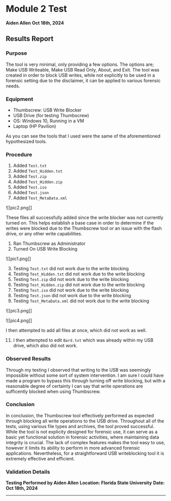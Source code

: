 # Module 2 Test

**Aiden Allen**
**Oct 18th, 2024**

## Results Report

### Purpose

The tool is very minimal, only providing a few options. The options
are; Make USB Writeable, Make USB Read Only, About, and Exit. The tool
was created in order to block USB writes, while not explicitly to be
used in a forensic setting due to the disclaimer, it can be applied to
various forensic needs.

### Equipment

-   Thumbscrew: USB Write Blocker
-   USB Drive (for testing Thumbscrew)
-   OS: Windows 10, Running in a VM
-   Laptop (HP Pavilion)

As you can see the tools that I used were the same of the aforementioned
hypothesized tools.

### Procedure

1.  Added `Test.txt`
2.  Added `Test_Hidden.txt`
3.  Added `Test.zip`
4.  Added `Test_Hidden.zip`
5.  Added `Test.iso`
6.  Added `Test.json`
7.  Added `Test_MetaData.xml`

![[pic2.png]]

These files all successfully added since the write blocker was not
currently turned on. This helps establish a base case in order to
determine if the writes were blocked due to the Thumbscrew tool or an
issue with the flash drive, or any other write capabilities.

1.  Ran Thumbscrew as Administrator
2.  Turned On USB Write Blocking

![[pic1.png]]

3.  Testing `Test.txt` did not work due to the write blocking
4.  Testing `Test_Hidden.txt` did not work due to the write blocking
5.  Testing `Test.zip` did not work due to the write blocking
6.  Testing `Test_Hidden.zip` did not work due to the write blocking
7.  Testing `Test.iso` did not work due to the write blocking
8.  Testing `Test.json` did not work due to the write blocking
9.  Testing `Test_MetaData.xml` did not work due to the write blocking

![[pic3.png]]

![[pic4.png]]


I then attempted to add all files at once, which did not work as well.

11. I then attempted to edit `Bard.txt` which was already within my USB
    drive, which also did not work.

### Observed Results

Through my testing I observed that writing to the USB was seemingly
impossible without some sort of system intervention. I am sure I could
have made a program to bypass this through turning off write blocking,
but with a reasonable degree of certainty I can say that write
operations are sufficently blocked when using Thumbscrew.

### Conclusion

In conclusion, the Thumbscrew tool effectively performed as expected
through blocking all write operations to the USB drive. Throughout all
of the tests, using various file types and archives, the tool proved
successful. While the tool is not explicity designed for forensic use,
it can serve as a basic yet functional solution in forensic activities,
where maintaining data integrity is crucial. The lack of complex
features makes the tool easy to use, however it limits its ability to
perform in more advanced forensic applications. Nevertheless, for a
straightforward USB writeblocking tool it is extremely effective and
efficient.

### Validation Details

**Testing Performed by Aiden Allen** **Location: Florida State
University** **Date: Oct 18th, 2024**

****
